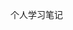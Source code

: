 ﻿个人学习笔记
<meta name='viewport' content='width=device-width; initial-scale=1.0; maximum-scale=1.0; user-scalable=0;' />
